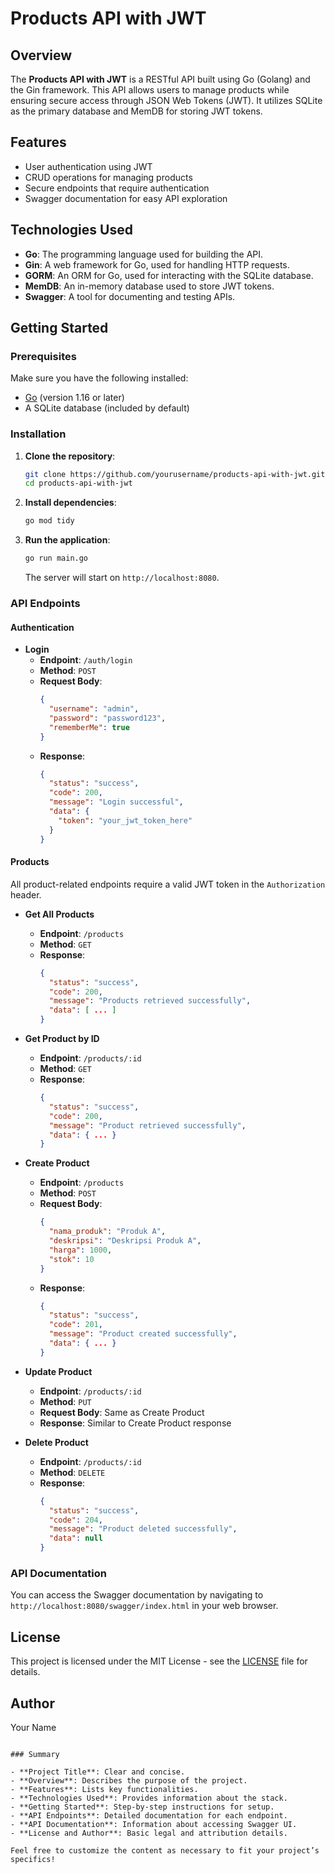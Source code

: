 
# Products API with JWT

## Overview

The **Products API with JWT** is a RESTful API built using Go (Golang) and the Gin framework. This API allows users to manage products while ensuring secure access through JSON Web Tokens (JWT). It utilizes SQLite as the primary database and MemDB for storing JWT tokens.

## Features

- User authentication using JWT
- CRUD operations for managing products
- Secure endpoints that require authentication
- Swagger documentation for easy API exploration

## Technologies Used

- **Go**: The programming language used for building the API.
- **Gin**: A web framework for Go, used for handling HTTP requests.
- **GORM**: An ORM for Go, used for interacting with the SQLite database.
- **MemDB**: An in-memory database used to store JWT tokens.
- **Swagger**: A tool for documenting and testing APIs.

## Getting Started

### Prerequisites

Make sure you have the following installed:

- [Go](https://golang.org/dl/) (version 1.16 or later)
- A SQLite database (included by default)

### Installation

1. **Clone the repository**:
   ```bash
   git clone https://github.com/yourusername/products-api-with-jwt.git
   cd products-api-with-jwt
   ```

2. **Install dependencies**:
   ```bash
   go mod tidy
   ```

3. **Run the application**:
   ```bash
   go run main.go
   ```

   The server will start on `http://localhost:8080`.

### API Endpoints

#### Authentication

- **Login**
  - **Endpoint**: `/auth/login`
  - **Method**: `POST`
  - **Request Body**:
    ```json
    {
      "username": "admin",
      "password": "password123",
      "rememberMe": true
    }
    ```
  - **Response**:
    ```json
    {
      "status": "success",
      "code": 200,
      "message": "Login successful",
      "data": {
        "token": "your_jwt_token_here"
      }
    }
    ```

#### Products

All product-related endpoints require a valid JWT token in the `Authorization` header.

- **Get All Products**
  - **Endpoint**: `/products`
  - **Method**: `GET`
  - **Response**:
    ```json
    {
      "status": "success",
      "code": 200,
      "message": "Products retrieved successfully",
      "data": [ ... ]
    }
    ```

- **Get Product by ID**
  - **Endpoint**: `/products/:id`
  - **Method**: `GET`
  - **Response**:
    ```json
    {
      "status": "success",
      "code": 200,
      "message": "Product retrieved successfully",
      "data": { ... }
    }
    ```

- **Create Product**
  - **Endpoint**: `/products`
  - **Method**: `POST`
  - **Request Body**:
    ```json
    {
      "nama_produk": "Produk A",
      "deskripsi": "Deskripsi Produk A",
      "harga": 1000,
      "stok": 10
    }
    ```
  - **Response**:
    ```json
    {
      "status": "success",
      "code": 201,
      "message": "Product created successfully",
      "data": { ... }
    }
    ```

- **Update Product**
  - **Endpoint**: `/products/:id`
  - **Method**: `PUT`
  - **Request Body**: Same as Create Product
  - **Response**: Similar to Create Product response

- **Delete Product**
  - **Endpoint**: `/products/:id`
  - **Method**: `DELETE`
  - **Response**:
    ```json
    {
      "status": "success",
      "code": 204,
      "message": "Product deleted successfully",
      "data": null
    }
    ```

### API Documentation

You can access the Swagger documentation by navigating to `http://localhost:8080/swagger/index.html` in your web browser.

## License

This project is licensed under the MIT License - see the [LICENSE](LICENSE) file for details.

## Author

Your Name

```

### Summary

- **Project Title**: Clear and concise.
- **Overview**: Describes the purpose of the project.
- **Features**: Lists key functionalities.
- **Technologies Used**: Provides information about the stack.
- **Getting Started**: Step-by-step instructions for setup.
- **API Endpoints**: Detailed documentation for each endpoint.
- **API Documentation**: Information about accessing Swagger UI.
- **License and Author**: Basic legal and attribution details.

Feel free to customize the content as necessary to fit your project’s specifics!